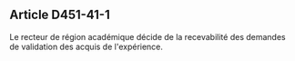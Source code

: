 ## Article D451-41-1

Le recteur de région académique décide de la recevabilité des demandes de validation des acquis de
l'expérience.

